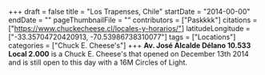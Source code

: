 +++
draft = false
title = "Los Trapenses, Chile"
startDate = "2014-00-00"
endDate = ""
pageThumbnailFile = ""
contributors = ["Paskkkk"]
citations = ["https://www.chuckecheese.cl/locales-y-horarios/"]
latitudeLongitude = ["-33.35704720420913, -70.53986738310077"]
tags = ["Locations"]
categories = ["Chuck E. Cheese's"]
+++
**Av. José Alcalde Délano 10.533 Local 2.000** is a Chuck E. Cheese's that opened on December 13th 2014 and is still open to this day with a 16M Circles of Light.
